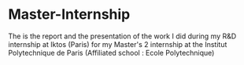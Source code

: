 # Master-Internship
The is the report and the presentation of the work I did during my R&amp;D internship at Iktos (Paris) for my Master's 2 internship at the Institut Polytechnique de Paris (Affiliated school : Ecole Polytechnique)
